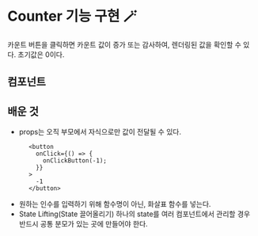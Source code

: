 # Counter 기능 구현 🪄

카운트 버튼을 클릭하면 카운트 값이 증가 또는 감사하여, 렌더링된 값을 확인할 수 있다. 초기값은 0이다.

## 컴포넌트

## 배운 것

- props는 오직 부모에서 자식으로만 값이 전달될 수 있다.

```
      <button
        onClick={() => {
          onClickButton(-1);
        }}
      >
        -1
      </button>
```

- 원하는 인수를 입력하기 위해 함수명이 아닌, 화살표 함수를 넣는다.
- State Lifting(State 끌어올리기)
  하나의 state를 여러 컴포넌트에서 관리할 경우 반드시 공통 분모가 있는 곳에 만들어야 한다.
